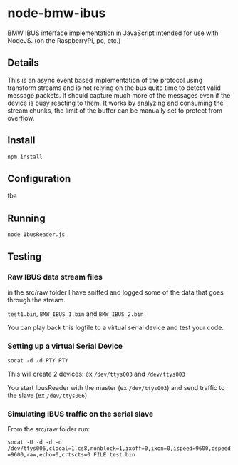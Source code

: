 # node-bmw-ibus

BMW IBUS interface implementation in JavaScript intended for use with NodeJS. (on the RaspberryPi, pc, etc.)

## Details

This is  an async event based implementation of the protocol using transform streams and is not relying on the bus quite time to detect valid message packets. It should capture much more of the messages even if the device is busy reacting to them. It works by analyzing and consuming the stream chunks, the limit of the buffer can be manually set to protect from overflow.


## Install

```npm install```

## Configuration

tba


## Running

```node IbusReader.js```


## Testing

### Raw IBUS data stream files

in the src/raw folder I have sniffed and logged some of the data that goes through the stream.

```test1.bin```, ```BMW_IBUS_1.bin``` and ```BMW_IBUS_2.bin```

You can play back this logfile to a virtual serial device and test your code.

### Setting up a virtual Serial Device

```socat -d -d PTY PTY```

This will create 2 devices: ex ```/dev/ttys003``` and ```/dev/ttys003```

You start IbusReader with the master (ex ```/dev/ttys003```) and send traffic to the slave (ex ```/dev/ttys006```)

### Simulating IBUS traffic on the serial slave

From the src/raw folder run:

```socat -U -d -d -d /dev/ttys006,clocal=1,cs8,nonblock=1,ixoff=0,ixon=0,ispeed=9600,ospeed=9600,raw,echo=0,crtscts=0 FILE:test.bin```
